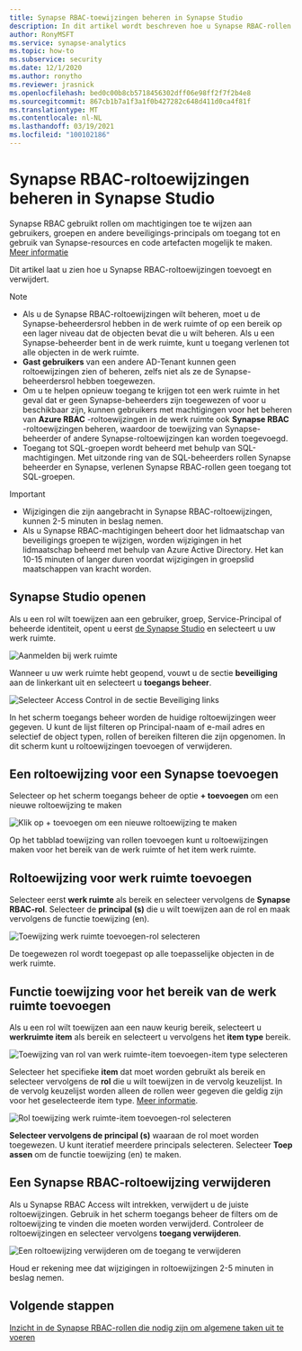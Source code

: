 ```yaml
---
title: Synapse RBAC-toewijzingen beheren in Synapse Studio
description: In dit artikel wordt beschreven hoe u Synapse RBAC-rollen toewijst en intrekt voor AAD-beveiligings-principals
author: RonyMSFT
ms.service: synapse-analytics
ms.topic: how-to
ms.subservice: security
ms.date: 12/1/2020
ms.author: ronytho
ms.reviewer: jrasnick
ms.openlocfilehash: bed0c00b8cb5718456302dff06e98ff2f7f2b4e8
ms.sourcegitcommit: 867cb1b7a1f3a1f0b427282c648d411d0ca4f81f
ms.translationtype: MT
ms.contentlocale: nl-NL
ms.lasthandoff: 03/19/2021
ms.locfileid: "100102186"
---
```

# <a name="how-to-manage-synapse-rbac-role-assignments-in-synapse-studio"></a>Synapse RBAC-roltoewijzingen beheren in Synapse Studio

Synapse RBAC gebruikt rollen om machtigingen toe te wijzen aan gebruikers, groepen en andere beveiligings-principals om toegang tot en gebruik van Synapse-resources en code artefacten mogelijk te maken.  [Meer informatie](./synapse-workspace-synapse-rbac.md)

Dit artikel laat u zien hoe u Synapse RBAC-roltoewijzingen toevoegt en verwijdert.

>[!Note]
>- Als u de Synapse RBAC-roltoewijzingen wilt beheren, moet u de Synapse-beheerdersrol hebben in de werk ruimte of op een bereik op een lager niveau dat de objecten bevat die u wilt beheren. Als u een Synapse-beheerder bent in de werk ruimte, kunt u toegang verlenen tot alle objecten in de werk ruimte. 
>- **Gast gebruikers** van een andere AD-Tenant kunnen geen roltoewijzingen zien of beheren, zelfs niet als ze de Synapse-beheerdersrol hebben toegewezen.
>- Om u te helpen opnieuw toegang te krijgen tot een werk ruimte in het geval dat er geen Synapse-beheerders zijn toegewezen of voor u beschikbaar zijn, kunnen gebruikers met machtigingen voor het beheren van **Azure RBAC** -roltoewijzingen in de werk ruimte ook **Synapse RBAC** -roltoewijzingen beheren, waardoor de toewijzing van Synapse-beheerder of andere Synapse-roltoewijzingen kan worden toegevoegd.
>- Toegang tot SQL-groepen wordt beheerd met behulp van SQL-machtigingen.  Met uitzonde ring van de SQL-beheerders rollen Synapse beheerder en Synapse, verlenen Synapse RBAC-rollen geen toegang tot SQL-groepen.

>[!important]
>- Wijzigingen die zijn aangebracht in Synapse RBAC-roltoewijzingen, kunnen 2-5 minuten in beslag nemen. 
>- Als u Synapse RBAC-machtigingen beheert door het lidmaatschap van beveiligings groepen te wijzigen, worden wijzigingen in het lidmaatschap beheerd met behulp van Azure Active Directory.  Het kan 10-15 minuten of langer duren voordat wijzigingen in groepslid maatschappen van kracht worden.

## <a name="open-synapse-studio"></a>Synapse Studio openen  

Als u een rol wilt toewijzen aan een gebruiker, groep, Service-Principal of beheerde identiteit, opent u eerst [de Synapse Studio](https://web.azuresynapse.net/) en selecteert u uw werk ruimte. 

![Aanmelden bij werk ruimte](./media/common/login-workspace.png) 
 
 Wanneer u uw werk ruimte hebt geopend, vouwt u de sectie **beveiliging** aan de linkerkant uit en selecteert u **toegangs beheer**. 

 ![Selecteer Access Control in de sectie Beveiliging links](./media/how-to-manage-synapse-rbac-role-assignments/left-nav-security-access-control.png)

In het scherm toegangs beheer worden de huidige roltoewijzingen weer gegeven.  U kunt de lijst filteren op Principal-naam of e-mail adres en selectief de object typen, rollen of bereiken filteren die zijn opgenomen. In dit scherm kunt u roltoewijzingen toevoegen of verwijderen.  

## <a name="add-a-synapse-role-assignment"></a>Een roltoewijzing voor een Synapse toevoegen

Selecteer op het scherm toegangs beheer de optie **+ toevoegen** om een nieuwe roltoewijzing te maken

![Klik op + toevoegen om een nieuwe roltoewijzing te maken](./media/how-to-manage-synapse-rbac-role-assignments/access-control-add.png)

Op het tabblad toewijzing van rollen toevoegen kunt u roltoewijzingen maken voor het bereik van de werk ruimte of het item werk ruimte. 

## <a name="add-workspace-scoped-role-assignment"></a>Roltoewijzing voor werk ruimte toevoegen

Selecteer eerst **werk ruimte** als bereik en selecteer vervolgens de **Synapse RBAC-rol**.  Selecteer de **principal (s)** die u wilt toewijzen aan de rol en maak vervolgens de functie toewijzing (en). 

![Toewijzing werk ruimte toevoegen-rol selecteren](./media/how-to-manage-synapse-rbac-role-assignments/access-control-workspace-role-assignment.png) 

De toegewezen rol wordt toegepast op alle toepasselijke objecten in de werk ruimte.

## <a name="add-workspace-item-scoped-role-assignment"></a>Functie toewijzing voor het bereik van de werk ruimte toevoegen

Als u een rol wilt toewijzen aan een nauw keurig bereik, selecteert u **werkruimte item** als bereik en selecteert u vervolgens het **item type** bereik.       

![Toewijzing van rol van werk ruimte-item toevoegen-item type selecteren](./media/how-to-manage-synapse-rbac-role-assignments/access-control-add-workspace-item-assignment-select-item-type.png) 

Selecteer het specifieke **item** dat moet worden gebruikt als bereik en selecteer vervolgens de **rol** die u wilt toewijzen in de vervolg keuzelijst.  In de vervolg keuzelijst worden alleen de rollen weer gegeven die geldig zijn voor het geselecteerde item type. [Meer informatie](./synapse-workspace-synapse-rbac.md).  

![Rol toewijzing werk ruimte-item toevoegen-rol selecteren](./media/how-to-manage-synapse-rbac-role-assignments/access-control-add-workspace-item-assignment-select-role.png) 
 
**Selecteer vervolgens de principal (s)** waaraan de rol moet worden toegewezen.  U kunt iteratief meerdere principals selecteren.  Selecteer **Toep assen** om de functie toewijzing (en) te maken.

## <a name="remove-a-synapse-rbac-role-assignment"></a>Een Synapse RBAC-roltoewijzing verwijderen

Als u Synapse RBAC Access wilt intrekken, verwijdert u de juiste roltoewijzingen.  Gebruik in het scherm toegangs beheer de filters om de roltoewijzing te vinden die moeten worden verwijderd.  Controleer de roltoewijzingen en selecteer vervolgens **toegang verwijderen**.   

![Een roltoewijzing verwijderen om de toegang te verwijderen](./media/how-to-manage-synapse-rbac-role-assignments/access-control-remove-access.png)

Houd er rekening mee dat wijzigingen in roltoewijzingen 2-5 minuten in beslag nemen.   

## <a name="next-steps"></a>Volgende stappen

[Inzicht in de Synapse RBAC-rollen die nodig zijn om algemene taken uit te voeren](./synapse-workspace-understand-what-role-you-need.md)